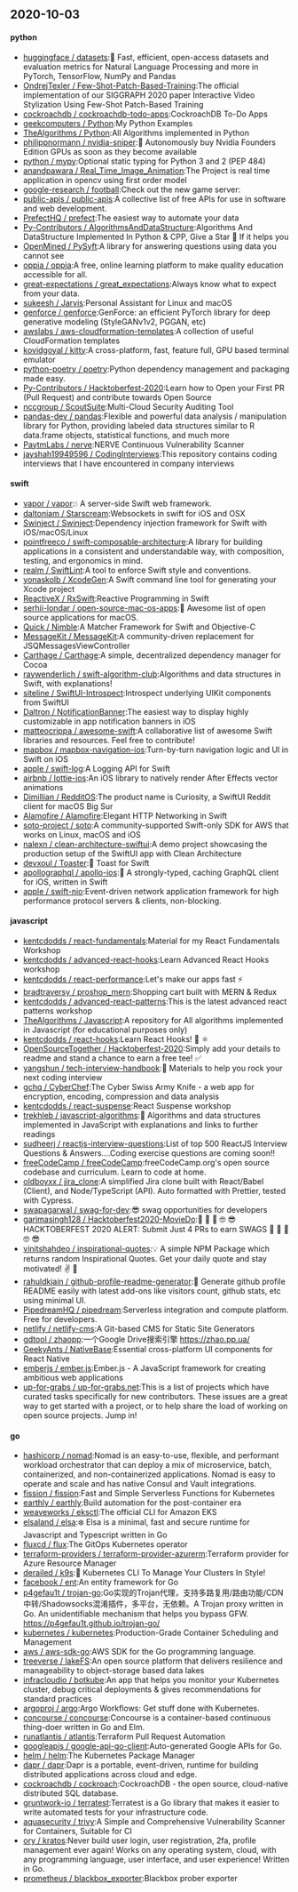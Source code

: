 ## 2020-10-03

#### python
* [huggingface / datasets](https://github.com/huggingface/datasets):🤗
Fast, efficient, open-access datasets and evaluation metrics for Natural Language Processing and more in PyTorch, TensorFlow, NumPy and Pandas
* [OndrejTexler / Few-Shot-Patch-Based-Training](https://github.com/OndrejTexler/Few-Shot-Patch-Based-Training):The official implementation of our SIGGRAPH 2020 paper Interactive Video Stylization Using Few-Shot Patch-Based Training
* [cockroachdb / cockroachdb-todo-apps](https://github.com/cockroachdb/cockroachdb-todo-apps):CockroachDB To-Do Apps
* [geekcomputers / Python](https://github.com/geekcomputers/Python):My Python Examples
* [TheAlgorithms / Python](https://github.com/TheAlgorithms/Python):All Algorithms implemented in Python
* [philippnormann / nvidia-sniper](https://github.com/philippnormann/nvidia-sniper):🎯
Autonomously buy Nvidia Founders Edition GPUs as soon as they become available
* [python / mypy](https://github.com/python/mypy):Optional static typing for Python 3 and 2 (PEP 484)
* [anandpawara / Real_Time_Image_Animation](https://github.com/anandpawara/Real_Time_Image_Animation):The Project is real time application in opencv using first order model
* [google-research / football](https://github.com/google-research/football):Check out the new game server:
* [public-apis / public-apis](https://github.com/public-apis/public-apis):A collective list of free APIs for use in software and web development.
* [PrefectHQ / prefect](https://github.com/PrefectHQ/prefect):The easiest way to automate your data
* [Py-Contributors / AlgorithmsAndDataStructure](https://github.com/Py-Contributors/AlgorithmsAndDataStructure):Algorithms And DataStructure Implemented In Python & CPP, Give a Star
🌟
If it helps you
* [OpenMined / PySyft](https://github.com/OpenMined/PySyft):A library for answering questions using data you cannot see
* [oppia / oppia](https://github.com/oppia/oppia):A free, online learning platform to make quality education accessible for all.
* [great-expectations / great_expectations](https://github.com/great-expectations/great_expectations):Always know what to expect from your data.
* [sukeesh / Jarvis](https://github.com/sukeesh/Jarvis):Personal Assistant for Linux and macOS
* [genforce / genforce](https://github.com/genforce/genforce):GenForce: an efficient PyTorch library for deep generative modeling (StyleGANv1v2, PGGAN, etc)
* [awslabs / aws-cloudformation-templates](https://github.com/awslabs/aws-cloudformation-templates):A collection of useful CloudFormation templates
* [kovidgoyal / kitty](https://github.com/kovidgoyal/kitty):A cross-platform, fast, feature full, GPU based terminal emulator
* [python-poetry / poetry](https://github.com/python-poetry/poetry):Python dependency management and packaging made easy.
* [Py-Contributors / Hacktoberfest-2020](https://github.com/Py-Contributors/Hacktoberfest-2020):Learn how to Open your First PR (Pull Request) and contribute towards Open Source
* [nccgroup / ScoutSuite](https://github.com/nccgroup/ScoutSuite):Multi-Cloud Security Auditing Tool
* [pandas-dev / pandas](https://github.com/pandas-dev/pandas):Flexible and powerful data analysis / manipulation library for Python, providing labeled data structures similar to R data.frame objects, statistical functions, and much more
* [PaytmLabs / nerve](https://github.com/PaytmLabs/nerve):NERVE Continuous Vulnerability Scanner
* [jayshah19949596 / CodingInterviews](https://github.com/jayshah19949596/CodingInterviews):This repository contains coding interviews that I have encountered in company interviews

#### swift
* [vapor / vapor](https://github.com/vapor/vapor):💧
A server-side Swift web framework.
* [daltoniam / Starscream](https://github.com/daltoniam/Starscream):Websockets in swift for iOS and OSX
* [Swinject / Swinject](https://github.com/Swinject/Swinject):Dependency injection framework for Swift with iOS/macOS/Linux
* [pointfreeco / swift-composable-architecture](https://github.com/pointfreeco/swift-composable-architecture):A library for building applications in a consistent and understandable way, with composition, testing, and ergonomics in mind.
* [realm / SwiftLint](https://github.com/realm/SwiftLint):A tool to enforce Swift style and conventions.
* [yonaskolb / XcodeGen](https://github.com/yonaskolb/XcodeGen):A Swift command line tool for generating your Xcode project
* [ReactiveX / RxSwift](https://github.com/ReactiveX/RxSwift):Reactive Programming in Swift
* [serhii-londar / open-source-mac-os-apps](https://github.com/serhii-londar/open-source-mac-os-apps):🚀
Awesome list of open source applications for macOS.
* [Quick / Nimble](https://github.com/Quick/Nimble):A Matcher Framework for Swift and Objective-C
* [MessageKit / MessageKit](https://github.com/MessageKit/MessageKit):A community-driven replacement for JSQMessagesViewController
* [Carthage / Carthage](https://github.com/Carthage/Carthage):A simple, decentralized dependency manager for Cocoa
* [raywenderlich / swift-algorithm-club](https://github.com/raywenderlich/swift-algorithm-club):Algorithms and data structures in Swift, with explanations!
* [siteline / SwiftUI-Introspect](https://github.com/siteline/SwiftUI-Introspect):Introspect underlying UIKit components from SwiftUI
* [Daltron / NotificationBanner](https://github.com/Daltron/NotificationBanner):The easiest way to display highly customizable in app notification banners in iOS
* [matteocrippa / awesome-swift](https://github.com/matteocrippa/awesome-swift):A collaborative list of awesome Swift libraries and resources. Feel free to contribute!
* [mapbox / mapbox-navigation-ios](https://github.com/mapbox/mapbox-navigation-ios):Turn-by-turn navigation logic and UI in Swift on iOS
* [apple / swift-log](https://github.com/apple/swift-log):A Logging API for Swift
* [airbnb / lottie-ios](https://github.com/airbnb/lottie-ios):An iOS library to natively render After Effects vector animations
* [Dimillian / RedditOS](https://github.com/Dimillian/RedditOS):The product name is Curiosity, a SwiftUI Reddit client for macOS Big Sur
* [Alamofire / Alamofire](https://github.com/Alamofire/Alamofire):Elegant HTTP Networking in Swift
* [soto-project / soto](https://github.com/soto-project/soto):A community-supported Swift-only SDK for AWS that works on Linux, macOS and iOS
* [nalexn / clean-architecture-swiftui](https://github.com/nalexn/clean-architecture-swiftui):A demo project showcasing the production setup of the SwiftUI app with Clean Architecture
* [devxoul / Toaster](https://github.com/devxoul/Toaster):🍞
Toast for Swift
* [apollographql / apollo-ios](https://github.com/apollographql/apollo-ios):📱
A strongly-typed, caching GraphQL client for iOS, written in Swift
* [apple / swift-nio](https://github.com/apple/swift-nio):Event-driven network application framework for high performance protocol servers & clients, non-blocking.

#### javascript
* [kentcdodds / react-fundamentals](https://github.com/kentcdodds/react-fundamentals):Material for my React Fundamentals Workshop
* [kentcdodds / advanced-react-hooks](https://github.com/kentcdodds/advanced-react-hooks):Learn Advanced React Hooks workshop
* [kentcdodds / react-performance](https://github.com/kentcdodds/react-performance):Let's make our apps fast
⚡
* [bradtraversy / proshop_mern](https://github.com/bradtraversy/proshop_mern):Shopping cart built with MERN & Redux
* [kentcdodds / advanced-react-patterns](https://github.com/kentcdodds/advanced-react-patterns):This is the latest advanced react patterns workshop
* [TheAlgorithms / Javascript](https://github.com/TheAlgorithms/Javascript):A repository for All algorithms implemented in Javascript (for educational purposes only)
* [kentcdodds / react-hooks](https://github.com/kentcdodds/react-hooks):Learn React Hooks!
🎣
⚛
* [OpenSourceTogether / Hacktoberfest-2020](https://github.com/OpenSourceTogether/Hacktoberfest-2020):Simply add your details to readme and stand a chance to earn a free tee!
✅
* [yangshun / tech-interview-handbook](https://github.com/yangshun/tech-interview-handbook):💯
Materials to help you rock your next coding interview
* [gchq / CyberChef](https://github.com/gchq/CyberChef):The Cyber Swiss Army Knife - a web app for encryption, encoding, compression and data analysis
* [kentcdodds / react-suspense](https://github.com/kentcdodds/react-suspense):React Suspense workshop
* [trekhleb / javascript-algorithms](https://github.com/trekhleb/javascript-algorithms):📝
Algorithms and data structures implemented in JavaScript with explanations and links to further readings
* [sudheerj / reactjs-interview-questions](https://github.com/sudheerj/reactjs-interview-questions):List of top 500 ReactJS Interview Questions & Answers....Coding exercise questions are coming soon!!
* [freeCodeCamp / freeCodeCamp](https://github.com/freeCodeCamp/freeCodeCamp):freeCodeCamp.org's open source codebase and curriculum. Learn to code at home.
* [oldboyxx / jira_clone](https://github.com/oldboyxx/jira_clone):A simplified Jira clone built with React/Babel (Client), and Node/TypeScript (API). Auto formatted with Prettier, tested with Cypress.
* [swapagarwal / swag-for-dev](https://github.com/swapagarwal/swag-for-dev):😎
swag opportunities for developers
* [garimasingh128 / Hacktoberfest2020-MovieDo](https://github.com/garimasingh128/Hacktoberfest2020-MovieDo):🤪
🤨
🧐
🤓
😎
HACKTOBERFEST 2020 ALERT: Submit Just 4 PRs to earn SWAGS
🤪
🤨
🧐
🤓
😎
* [vinitshahdeo / inspirational-quotes](https://github.com/vinitshahdeo/inspirational-quotes):💡
A simple NPM Package which returns random Inspirational Quotes. Get your daily quote and stay motivated!
✌️
🌸
* [rahuldkjain / github-profile-readme-generator](https://github.com/rahuldkjain/github-profile-readme-generator):🚀
Generate github profile README easily with latest add-ons like visitors count, github stats, etc using minimal UI.
* [PipedreamHQ / pipedream](https://github.com/PipedreamHQ/pipedream):Serverless integration and compute platform. Free for developers.
* [netlify / netlify-cms](https://github.com/netlify/netlify-cms):A Git-based CMS for Static Site Generators
* [gdtool / zhaopp](https://github.com/gdtool/zhaopp):一个Google Drive搜索引擎 https://zhao.pp.ua/
* [GeekyAnts / NativeBase](https://github.com/GeekyAnts/NativeBase):Essential cross-platform UI components for React Native
* [emberjs / ember.js](https://github.com/emberjs/ember.js):Ember.js - A JavaScript framework for creating ambitious web applications
* [up-for-grabs / up-for-grabs.net](https://github.com/up-for-grabs/up-for-grabs.net):This is a list of projects which have curated tasks specifically for new contributors. These issues are a great way to get started with a project, or to help share the load of working on open source projects. Jump in!

#### go
* [hashicorp / nomad](https://github.com/hashicorp/nomad):Nomad is an easy-to-use, flexible, and performant workload orchestrator that can deploy a mix of microservice, batch, containerized, and non-containerized applications. Nomad is easy to operate and scale and has native Consul and Vault integrations.
* [fission / fission](https://github.com/fission/fission):Fast and Simple Serverless Functions for Kubernetes
* [earthly / earthly](https://github.com/earthly/earthly):Build automation for the post-container era
* [weaveworks / eksctl](https://github.com/weaveworks/eksctl):The official CLI for Amazon EKS
* [elsaland / elsa](https://github.com/elsaland/elsa):❄️
Elsa is a minimal, fast and secure runtime for Javascript and Typescript written in Go
* [fluxcd / flux](https://github.com/fluxcd/flux):The GitOps Kubernetes operator
* [terraform-providers / terraform-provider-azurerm](https://github.com/terraform-providers/terraform-provider-azurerm):Terraform provider for Azure Resource Manager
* [derailed / k9s](https://github.com/derailed/k9s):🐶
Kubernetes CLI To Manage Your Clusters In Style!
* [facebook / ent](https://github.com/facebook/ent):An entity framework for Go
* [p4gefau1t / trojan-go](https://github.com/p4gefau1t/trojan-go):Go实现的Trojan代理，支持多路复用/路由功能/CDN中转/Shadowsocks混淆插件，多平台，无依赖。A Trojan proxy written in Go. An unidentifiable mechanism that helps you bypass GFW. https://p4gefau1t.github.io/trojan-go/
* [kubernetes / kubernetes](https://github.com/kubernetes/kubernetes):Production-Grade Container Scheduling and Management
* [aws / aws-sdk-go](https://github.com/aws/aws-sdk-go):AWS SDK for the Go programming language.
* [treeverse / lakeFS](https://github.com/treeverse/lakeFS):An open source platform that delivers resilience and manageability to object-storage based data lakes
* [infracloudio / botkube](https://github.com/infracloudio/botkube):An app that helps you monitor your Kubernetes cluster, debug critical deployments & gives recommendations for standard practices
* [argoproj / argo](https://github.com/argoproj/argo):Argo Workflows: Get stuff done with Kubernetes.
* [concourse / concourse](https://github.com/concourse/concourse):Concourse is a container-based continuous thing-doer written in Go and Elm.
* [runatlantis / atlantis](https://github.com/runatlantis/atlantis):Terraform Pull Request Automation
* [googleapis / google-api-go-client](https://github.com/googleapis/google-api-go-client):Auto-generated Google APIs for Go.
* [helm / helm](https://github.com/helm/helm):The Kubernetes Package Manager
* [dapr / dapr](https://github.com/dapr/dapr):Dapr is a portable, event-driven, runtime for building distributed applications across cloud and edge.
* [cockroachdb / cockroach](https://github.com/cockroachdb/cockroach):CockroachDB - the open source, cloud-native distributed SQL database.
* [gruntwork-io / terratest](https://github.com/gruntwork-io/terratest):Terratest is a Go library that makes it easier to write automated tests for your infrastructure code.
* [aquasecurity / trivy](https://github.com/aquasecurity/trivy):A Simple and Comprehensive Vulnerability Scanner for Containers, Suitable for CI
* [ory / kratos](https://github.com/ory/kratos):Never build user login, user registration, 2fa, profile management ever again! Works on any operating system, cloud, with any programming language, user interface, and user experience! Written in Go.
* [prometheus / blackbox_exporter](https://github.com/prometheus/blackbox_exporter):Blackbox prober exporter
